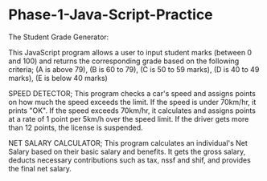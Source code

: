 # Phase-1-Java-Script-Practice
The Student Grade Generator:

This JavaScript program allows a user to input student marks (between 0 and 100) and returns the corresponding grade based on the following criteria;
(A is above 79), (B is 60 to 79), (C is 50 to 59 marks), (D is 40 to 49 marks), (E is below 40 marks)


SPEED DETECTOR;
This program checks a car's speed and assigns points on how much the speed exceeds the limit. If the speed is under 70km/hr, it prints "OK".
If the speed exceeds 70km/hr, it calculates and assigns points at a rate of 1 point per 5km/h over the speed limit. If the driver gets more than 12 points, the license is suspended.

NET SALARY CALCULATOR;
This program calculates an individual's Net Salary based on their basic salary and benefits. It gets the gross salary, deducts necessary contributions such as tax, nssf and shif, and provides the final net salary.